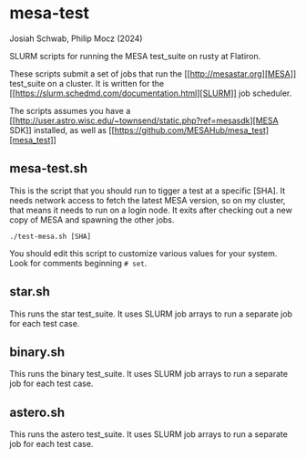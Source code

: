 # mesa-test

Josiah Schwab,
Philip Mocz
(2024)

SLURM scripts for running the MESA test_suite on rusty at Flatiron.

These scripts submit a set of jobs that run the [[http://mesastar.org][MESA]] test_suite on a cluster.
It is written for the [[https://slurm.schedmd.com/documentation.html][SLURM]] job scheduler.

The scripts assumes you have a [[http://user.astro.wisc.edu/~townsend/static.php?ref=mesasdk][MESA SDK]] installed,
as well as [[https://github.com/MESAHub/mesa_test][mesa_test]]


## mesa-test.sh

This is the script that you should run to tigger a test at a specific [SHA]. 
It needs network access to fetch the latest MESA version, so on my cluster, that means it needs
to run on a login node. It exits after checking out a new copy of
MESA and spawning the other jobs.
```console
./test-mesa.sh [SHA]
```

You should edit this script to customize various values for your
system. Look for comments beginning `# set`.


## star.sh

This runs the star test_suite. It uses SLURM job arrays to run a separate job for
each test case.


## binary.sh

This runs the binary test_suite. It uses SLURM job arrays to run a separate job for
each test case.


## astero.sh

This runs the astero test_suite. It uses SLURM job arrays to run a separate job for
each test case.
